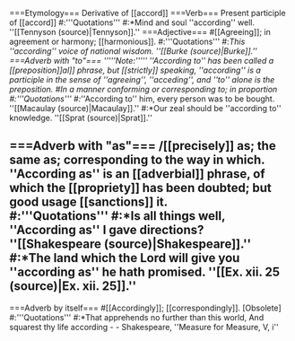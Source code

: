 ===Etymology===
Derivative of [[accord]]
===Verb===
Present participle of [[accord]]
#:'''Quotations'''
#:*Mind and soul ''according'' well. ''[[Tennyson (source)|Tennyson]].''
===Adjective===
#[[Agreeing]]; in agreement or harmony; [[harmonious]].
#:'''Quotations'''
#:*This ''according'' voice of national wisdom. ''[[Burke (source)|Burke]].''
===Adverb with "to"===
'''''Note:''''' ''According to'' has been called a [[preposition]]al]] phrase, but [[strictly]] speaking, ''according'' is a participle in the sense of ''agreeing'', ''acceding'', and ''to'' alone is the preposition.
#In a manner conforming or corresponding to; in proportion 
#:'''Quotations'''
#:*''According to'' him, every person was to be bought. ''[[Macaulay (source)|Macaulay]].''
#:*Our zeal should be ''according to'' knowledge. ''[[Sprat (source)|Sprat]].''


===Adverb with "as"===
/[[precisely]] as; the same as; corresponding to the way in which. ''According as'' is an [[adverbial]] phrase, of which the [[propriety]] has been doubted; but good usage [[sanctions]] it.  
#:'''Quotations'''
#:*Is all things well, ''According as'' I gave directions? ''[[Shakespeare (source)|Shakespeare]].''
#:*The land which the Lord will give you ''according as'' he hath promised. ''[[Ex. xii. 25 (source)|Ex. xii. 25]].''
-----
===Adverb by itself===
#[[Accordingly]]; [[correspondingly]]. [Obsolete]
#:'''Quotations'''
#:*That apprehends no further than this world, And squarest thy life according - - Shakespeare, ''Measure for Measure, V, i''